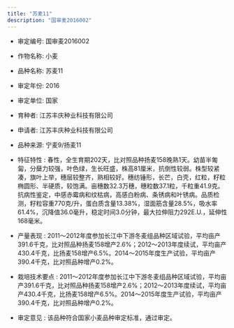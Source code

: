 ```yaml
---
title: "苏麦11"
description: "国审麦2016002"
---
```

* 审定编号:  国审麦2016002

*  作物名称:  小麦

*  品种名称:  苏麦11

*  审定年份:  2016

*  审定单位:  国家

* 育种者:  江苏丰庆种业科技有限公司

*  申请者:  江苏丰庆种业科技有限公司

*  品种来源:  宁麦9/扬麦11

*  特征特性 : 
春性，全生育期202天，比对照品种扬麦158晚熟1天。幼苗半匍匐，分蘖力较强，叶色绿，生长旺盛，株高81厘米，抗倒性较弱。株型较紧凑，旗叶上举，穗层较整齐，熟相较好。穗纺锤形，长芒，白壳，红粒，籽粒椭圆形、半硬质，较饱满。亩穗数32.3万穗，穗粒数37.1粒，千粒重41.9克。抗病性鉴定，中感赤霉病和纹枯病，高感白粉病、条锈病和叶锈病。品质检测，籽粒容重770克/升，蛋白质含量13.38%，湿面筋含量28.5%，吸水率61.4%，沉降值36.0毫升，稳定时间3.0分钟，最大拉伸阻力292E.U.，延伸性168毫米。
 
*  产量表现 : 
2011～2012年度参加长江中下游冬麦组品种区域试验，平均亩产391.6千克，比对照品种扬麦158增产2.6%；2012～2013年度续试，平均亩产430.4千克，比扬麦158增产6.5%。2014～2015年度生产试验，平均亩产390.4千克，比对照品种增产0.2%。

*  栽培技术要点 : 
2011～2012年度参加长江中下游冬麦组品种区域试验，平均亩产391.6千克，比对照品种扬麦158增产2.6%；2012～2013年度续试，平均亩产430.4千克，比扬麦158增产6.5%。2014～2015年度生产试验，平均亩产390.4千克，比对照品种增产0.2%。

*  审定意见 : 
该品种符合国家小麦品种审定标准，通过审定。
